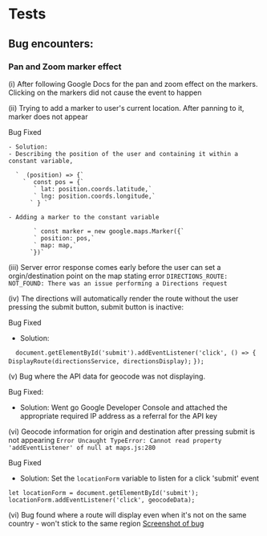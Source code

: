 # Tests 

## Bug encounters: 

### Pan and Zoom marker effect

(i) After following Google Docs for the pan and zoom effect on the markers. Clicking on the markers did not cause the event to happen

(ii) Trying to add a marker to user's current location. After panning to it, marker does not appear 

  Bug Fixed

    - Solution: 
    - Describing the position of the user and containing it within a constant variable,    

      `  (position) => {`
        `  const pos = {`
           ` lat: position.coords.latitude,`
           ` lng: position.coords.longitude,`
          ` } `
    
    - Adding a marker to the constant variable 

           ` const marker = new google.maps.Marker({`
           ` position: pos,`
           ` map: map,`
          `})`

(iii) Server error response comes early before the user can set a orgin/destination point on the map stating error 
`DIRECTIONS_ROUTE: NOT_FOUND: There was an issue performing a Directions request` 

(iv) The directions will automatically render the route without the user pressing the submit button, submit button is inactive:

Bug Fixed

- Solution: 

`  document.getElementById('submit').addEventListener('click', () => {`
        `DisplayRoute(directionsService, directionsDisplay);`
    `});`

(v) Bug where the API data for geocode was not displaying. 

Bug Fixed: 

- Solution: Went go Google Developer Console and attached the appropriate required IP address as a referral for the API key

(vi) Geocode information for origin and destination after pressing submit is not appearing `Error Uncaught TypeError: Cannot read property 'addEventListener' of null at maps.js:280`

Bug Fixed

- Solution: Set the `locationForm` variable to listen for a click 'submit' event
 
 `let locationForm = document.getElementById('submit');`
`locationForm.addEventListener('click', geocodeData);` 

(vi) Bug found where a route will display even when it's not on the same country - won't stick to the same region
    [Screenshot of bug](assets/img/country-bug.png)




